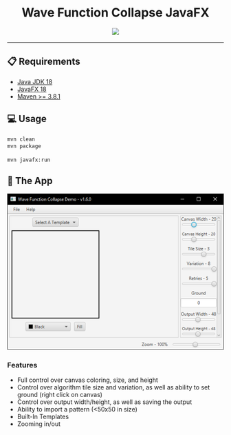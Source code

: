 <h1 align="center">Wave Function Collapse JavaFX</h1>
<p align="center">
<img src="https://img.shields.io/badge/language-java-orange?style=flat-square&logo=oracle">
</p>

<hr>

## 📋 Requirements
- [Java JDK 18](https://jdk.java.net/18/)
- [JavaFX 18](https://gluonhq.com/products/javafx/)
- [Maven >= 3.8.1](https://maven.apache.org/download.cgi)

## 💻 Usage
```shell
mvn clean
mvn package

mvn javafx:run
```

## 📱 The App
<img src="images/app_preview.png"/>

### Features
- Full control over canvas coloring, size, and height
- Control over algorithm tile size and variation, as well as ability to set ground (right click on canvas)
- Control over output width/height, as well as saving the output
- Ability to import a pattern (<50x50 in size)
- Built-In Templates
- Zooming in/out